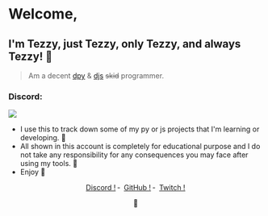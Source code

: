 # Welcome,
## I'm Tezzy, just Tezzy, only Tezzy, and always Tezzy! 📸
> Am a decent [dpy](https://discordpy.readthedocs.io/en/stable/) & [djs](https://discord.js.org/#/) ~~skid~~ programmer.
### Discord:

<img src ="https://discord.c99.nl/widget/theme-2/721568162084290680.png">

- I use this to track down some of my py or js projects that I'm learning or developing. 🚧
- All shown in this account is completely for educational purpose and I do not take any responsibility for any consequences you may face after using my tools. 🎯
- Enjoy 🌙

<p align="center">
<a href="https://discord.com/channels/@me/721568162084290680">Discord !</a>
    ╴
        <a href="https://github.com/DaddyTezzy">GitHub !</a>
    ╴
        <a href="https://twitch.tv/daddy_tezzy">Twitch !</a>
</p>
<p align="center">
 🥤
